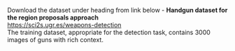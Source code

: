 Download the dataset under heading from link below - <b>Handgun dataset for the region proposals approach</b></br>
https://sci2s.ugr.es/weapons-detection </br>
The training dataset, appropriate for the detection task, contains 3000 images of guns with rich context.
